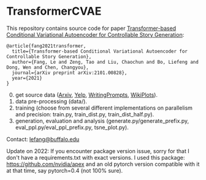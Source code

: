 # TransformerCVAE

This repository contains source code for paper [Transformer-based Conditional Variational Autoencoder for Controllable Story Generation](https://arxiv.org/abs/2101.00828):

```
@article{fang2021transformer,
  title={Transformer-based Conditional Variational Autoencoder for Controllable Story Generation},
  author={Fang, Le and Zeng, Tao and Liu, Chaochun and Bo, Liefeng and Dong, Wen and Chen, Changyou},
  journal={arXiv preprint arXiv:2101.00828},
  year={2021}
}
```

0. get source data ([Arxiv](https://github.com/gcunhase/ArXivAbsTitleDataset), [Yelp](https://github.com/fangleai/Implicit-LVM/tree/master/lang_model_yelp/data), [WritingPrompts](https://github.com/pytorch/fairseq/blob/master/examples/stories/README.md), [WikiPlots](https://github.com/markriedl/WikiPlots)).
1. data pre-processing (data/).
2. training (choose from several different implementations on parallelism and precision: train.py, train_dist.py, train_dist_half.py).
3. generation, evaluation and analysis (generate.py/generate_prefix.py, eval_ppl.py/eval_ppl_prefix.py, tsne_plot.py).

Contact: lefang@buffalo.edu

Update on 2022:
If you encounter package version issue, sorry for that I don't have a requirements.txt with exact versions. I used this package: https://github.com/nvidia/apex and an old pytorch version compatible with it at that time, say pytorch=0.4 (not 100% sure).
